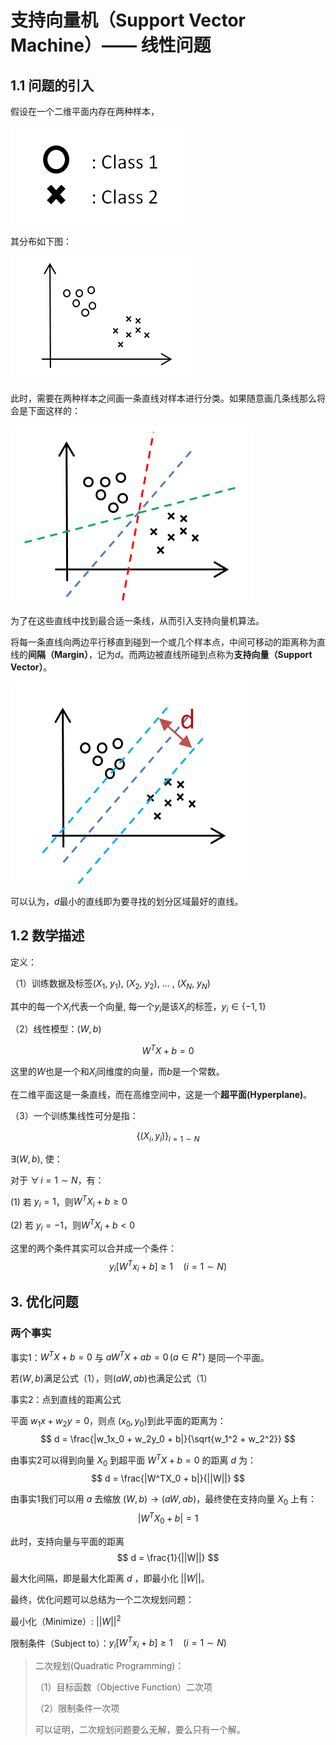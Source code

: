 # 支持向量机（Support Vector Machine）—— 线性问题

## 1.1 问题的引入
假设在一个二维平面内存在两种样本，

![](images/Snipaste_2021-08-31_16-28-19.png)

其分布如下图：

![](images/Snipaste_2021-08-31_16-26-15.png)

此时，需要在两种样本之间画一条直线对样本进行分类。如果随意画几条线那么将会是下面这样的：

![](images/Snipaste_2021-08-31_16-33-09.png)

为了在这些直线中找到最合适一条线，从而引入支持向量机算法。

将每一条直线向两边平行移直到碰到一个或几个样本点，中间可移动的距离称为直线的**间隔（Margin）**，记为$d$。而两边被直线所碰到点称为**支持向量（Support Vector）**。

![](images/Snipaste_2021-08-31_19-23-45.png)

可以认为，$d$最小的直线即为要寻找的划分区域最好的直线。

## 1.2 数学描述

定义：

（1）训练数据及标签($X_1$, $y_1$), ($X_2$, $y_2$), ... , ($X_N$, $y_N$)

其中的每一个$X_i$代表一个向量, 每一个$y_i$是该$X_i$的标签，$y_i\in\left\{-1,1\right\}$

（2）线性模型：$\left(W, b \right)$  

$$
W^TX + b = 0
$$

这里的$W$也是一个和$X_i$同维度的向量，而$b$是一个常数。

在二维平面这是一条直线，而在高维空间中，这是一个**超平面(Hyperplane)**。

（3）一个训练集线性可分是指：

$$\left\{ \left(X_i, y_i \right) \right\}_{i=1\sim N} $$

$\exists \left( W, b\right)$, 使：

对于 $\forall \,i=1\sim N$，有：

(1) 若 $y_i=1$，则$W^TX_i+b\geq 0$

(2) 若 $y_i=-1$，则$W^TX_i+b < 0$

这里的两个条件其实可以合并成一个条件： 
$$y_i\left[W^Tx_i+b\right]\geq1\quad\left(i=1\sim N\right)$$

## 3. 优化问题

### 两个事实

事实1：$W^TX+b=0$ 与 $aW^TX+ab=0\, \left(a\in R^+ \right)$ 是同一个平面。

若$\left(W,b\right)$满足公式（1），则$\left(aW,ab\right)$也满足公式（1）

事实2：点到直线的距离公式

平面 $w_1x + w_2y = 0$，则点 $\left(x_0, y_0\right)$到此平面的距离为：
$$
d = \frac{|w_1x_0 + w_2y_0 + b|}{\sqrt{w_1^2 + w_2^2}}
$$

由事实2可以得到向量 $X_0$ 到超平面 $W^TX+b=0$ 的距离 $d$ 为：
$$
d = \frac{|W^TX_0 + b|}{||W||}
$$

由事实1我们可以用 $a$ 去缩放 $\left(W, b\right) \rightarrow \left(aW, ab\right)$，最终使在支持向量 $X_0$ 上有：
$$
|W^TX_0 + b| = 1
$$

此时，支持向量与平面的距离
$$
d = \frac{1}{||W||}
$$

最大化间隔，即是最大化距离 $d$ ，即最小化 $||W||$。

最终，优化问题可以总结为一个二次规划问题：

最小化（Minimize）: $||W||^2$

限制条件（Subject to）：$y_i\left[W^Tx_i+b\right]\geq1\quad\left(i=1\sim N\right)$

> 二次规划(Quadratic Programming)：
> 
>（1）目标函数（Objective Function）二次项
>
> （2）限制条件一次项
>  
> 可以证明，二次规划问题要么无解，要么只有一个解。




